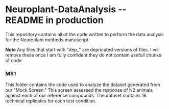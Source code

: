 # Neuroplant-DataAnalysis -- README in production
This repository contains all of the code written to perform the data analysis for the Neuroplant methods manuscript.

**Note** Any files that start with "dep_" are depricated versions of files. I will remove these once I am fully confident they do not contain usefull chunks of code

### MS1
<p> This folder contains the code used to analyze the dataset generated from our "Mock Screen." This screen assessed the response of N2 animals against each of our reference compounds. The dataset contains 16 technical replicates for each test condition.</p>

###